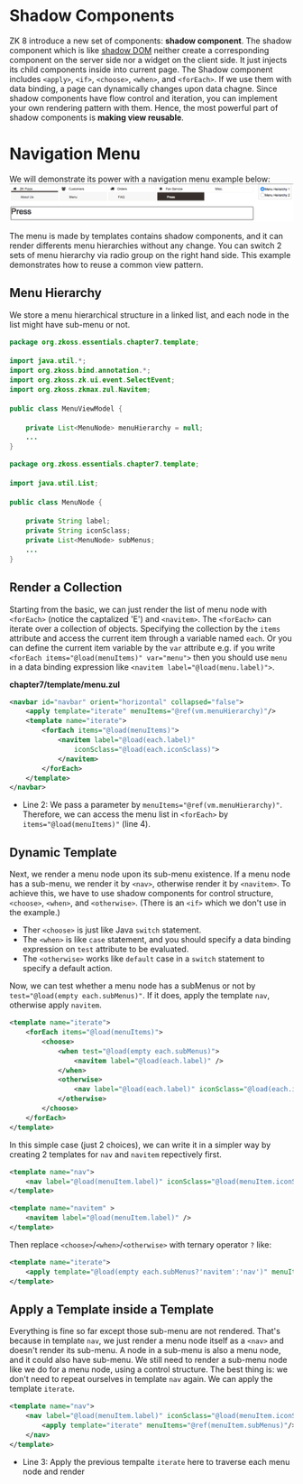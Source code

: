 # Shadow Components

ZK 8 introduce a new set of components: **shadow component**. The shadow component which is like [shadow DOM](http://w3c.github.io/webcomponents/spec/shadow/) neither create a corresponding component on the server side nor a widget on the client side. It just injects its child components inside into current page. The Shadow component includes `<apply>`, `<if>`, `<choose>`, `<when>`, and `<forEach>`. If we use them with data binding, a page can dynamically changes upon data chagne. Since shadow components have flow control and iteration, you can implement your own rendering pattern with them. Hence, the most powerful part of shadow components is **making view reusable**.


# Navigation Menu
We will demonstrate its power with a navigation menu example below:
![](../images/ze-ch7-menu.png)

The menu is made by templates contains shadow components, and it can render differents menu hierarchies without any change. You can switch 2 sets of menu hierarchy via radio group on the right hand side. This example demonstrates how to reuse a common view pattern.

## Menu Hierarchy
We store a menu hierarchical structure in a linked list, and each node in the list might have sub-menu or not.

```java
package org.zkoss.essentials.chapter7.template;

import java.util.*;
import org.zkoss.bind.annotation.*;
import org.zkoss.zk.ui.event.SelectEvent;
import org.zkoss.zkmax.zul.Navitem;

public class MenuViewModel {

	private List<MenuNode> menuHierarchy = null;
	...
}
```


```java
package org.zkoss.essentials.chapter7.template;

import java.util.List;

public class MenuNode {

	private String label;
	private String iconSclass;
	private List<MenuNode> subMenus;
	...
}
```

## Render a Collection
Starting from the basic, we can just render the list of menu node with `<forEach>` (notice the captalized 'E') and `<navitem>`. The `<forEach>` can iterate over a collection of objects. Specifying the collection by the `items` attribute and access the current item through a variable named `each`. Or you can define the current item variable by the `var` attribute e.g. if you write `<forEach items="@load(menuItems)" var="menu">` then you should use `menu` in a data binding expression like `<navitem label="@load(menu.label)">`.


**chapter7/template/menu.zul**
```xml
<navbar id="navbar" orient="horizontal" collapsed="false">
	<apply template="iterate" menuItems="@ref(vm.menuHierarchy)"/>
	<template name="iterate">
		<forEach items="@load(menuItems)">
			<navitem label="@load(each.label)"
				iconSclass="@load(each.iconSclass)">
			</navitem>
		</forEach>
	</template>
</navbar>
```
- Line 2: We pass a parameter by `menuItems="@ref(vm.menuHierarchy)"`. Therefore, we can access the menu list in `<forEach>` by `items="@load(menuItems)"` (line 4).



## Dynamic Template
Next, we render a menu node upon its sub-menu existence. If a menu node has a sub-menu, we render it by `<nav>`, otherwise render it by `<navitem>`. To achieve this, we have to use shadow components for control structure, `<choose>`, `<when>`, and `<otherwise>`. (There is an `<if>` which we don't use in the example.)
* Ther `<choose>` is just like Java `switch` statement.
* The `<when>` is like `case` statement, and you should specify a data binding expression on `test` attribute to be evaluated.
* The `<otherwise>` works like `default` case in a `switch` statement to specify a default action.

Now, we can test whether a menu node has a subMenus or not by `test="@load(empty each.subMenus)"`. If it does, apply the template `nav`, otherwise apply `navitem`.

```xml
<template name="iterate">
	<forEach items="@load(menuItems)">
		<choose>
			<when test="@load(empty each.subMenus)">
				<navitem label="@load(each.label)" />
			</when>
			<otherwise>
				<nav label="@load(each.label)" iconSclass="@load(each.iconSclass)"/>
			</otherwise>
		</choose>
	</forEach>
</template>
```

In this simple case (just 2 choices), we can write it in a simpler way by creating 2 templates for `nav` and `navitem` repectively first.

```xml
<template name="nav">
	<nav label="@load(menuItem.label)" iconSclass="@load(menuItem.iconSclass)"/>
</template>
```
```xml
<template name="navitem" >
	<navitem label="@load(menuItem.label)" />
</template>
```

Then replace `<choose>`/`<when>`/`<otherwise>` with ternary operator `?` like:

```xml
<template name="iterate">
    <apply template="@load(empty each.subMenus?'navitem':'nav')" menuItem="@ref(each)"/>
</template>
```


## Apply a Template inside a Template
Everything is fine so far except those sub-menu are not rendered. That's because in template `nav`, we just render a menu node itself as a `<nav>` and doesn't render its sub-menu. A node in a sub-menu is also a menu node, and it could also have sub-menu. We still need to render a sub-menu node like we do for a menu node, using a control structure. The best thing is: we don't need to repeat ourselves in template `nav` again. We can apply the template `iterate`.

```xml
<template name="nav">
	<nav label="@load(menuItem.label)" iconSclass="@load(menuItem.iconSclass)">
		<apply template="iterate" menuItems="@ref(menuItem.subMenus)"/>
	</nav>
</template>
```
- Line 3: Apply the previous tempalte `iterate` here to traverse each menu node and render





